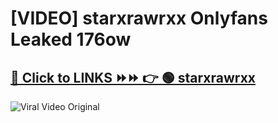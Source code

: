 
 # [VIDEO] starxrawrxx Onlyfans Leaked 176ow

## <h2><a href="https://clipsfans.com/starxrawrxx&ref=git">🔗 Click to LINKS ⏩⏩ 👉 🟢 starxrawrxx </a></h2>

<a href="https://clipsfans.com/starxrawrxx&ref=git" rel="nofollow" data-target="animated-image.originalLink"><img src="https://i.ibb.co.com/xMMVF88/686577567.gif" alt="Viral Video Original" style="max-width: 100%; display: inline-block;" data-target="animated-image.originalImage"></a>

